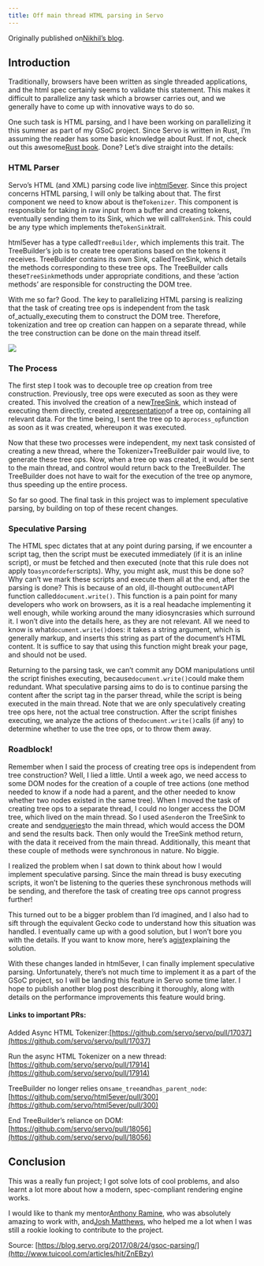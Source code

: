 ```yaml
---
title: Off main thread HTML parsing in Servo
---
```


Originally published on[Nikhil’s blog](https://cynicaldevil.github.io/blog/2017/08/24/async-html-parsing-in-servo.html).

## Introduction

Traditionally, browsers have been written as single threaded applications, and the html spec certainly seems to validate this statement. This makes it difficult to parallelize any task which a browser carries out, and we generally have to come up with innovative ways to do so.

One such task is HTML parsing, and I have been working on parallelizing it this summer as part of my GSoC project. Since Servo is written in Rust, I’m assuming the reader has some basic knowledge about Rust. If not, check out this awesome[Rust book](https://doc.rust-lang.org/book/second-edition/). Done? Let’s dive straight into the details:

### HTML Parser

Servo’s HTML \(and XML\) parsing code live in[html5ever](https://github.com/servo/html5ever). Since this project concerns HTML parsing, I will only be talking about that. The first component we need to know about is the`Tokenizer`. This component is responsible for taking in raw input from a buffer and creating tokens, eventually sending them to its Sink, which we will call`TokenSink`. This could be any type which implements the`TokenSink`trait.

html5ever has a type called`TreeBuilder`, which implements this trait. The TreeBuilder’s job is to create tree operations based on the tokens it receives. TreeBuilder contains its own Sink, calledTreeSink, which details the methods corresponding to these tree ops. The TreeBuilder calls these`TreeSink`methods under appropriate conditions, and these ‘action methods’ are responsible for constructing the DOM tree.

With me so far? Good. The key to parallelizing HTML parsing is realizing that the task of creating tree ops is independent from the task of_actually_executing them to construct the DOM tree. Therefore, tokenization and tree op creation can happen on a separate thread, while the tree construction can be done on the main thread itself.

![](http://img2.tuicool.com/AzuuMby.png!web)

### The Process

The first step I took was to decouple tree op creation from tree construction. Previously, tree ops were executed as soon as they were created. This involved the creation of a new[TreeSink](https://github.com/servo/servo/blob/270d445f27631ee6388f837545a5440f50e0cafb/components/script/dom/servoparser/async_html.rs#L512), which instead of executing them directly, created a[representation](https://blog.servo.org/2017/08/24/gsoc-parsing/hhttps://github.com/servo/servo/blob/270d445f27631ee6388f837545a5440f50e0cafb/components/script/dom/servoparser/async_html.rs#L59-L105)of a tree op, containing all relevant data. For the time being, I sent the tree op to a`process_op`function as soon as it was created, whereupon it was executed.

Now that these two processes were independent, my next task consisted of creating a new thread, where the Tokenizer+TreeBuilder pair would live, to generate these tree ops. Now, when a tree op was created, it would be sent to the main thread, and control would return back to the TreeBuilder. The TreeBuilder does not have to wait for the execution of the tree op anymore, thus speeding up the entire process.

So far so good. The final task in this project was to implement speculative parsing, by building on top of these recent changes.

### Speculative Parsing

The HTML spec dictates that at any point during parsing, if we encounter a script tag, then the script must be executed immediately \(if it is an inline script\), or must be fetched and then executed \(note that this rule does not apply to`async`or`defer`scripts\). Why, you might ask, must this be done so? Why can’t we mark these scripts and execute them all at the end, after the parsing is done? This is because of an old, ill-thought out`Document`API function called`document.write()`. This function is a pain point for many developers who work on browsers, as it is a real headache implementing it well enough, while working around the many idiosyncrasies which surround it. I won’t dive into the details here, as they are not relevant. All we need to know is what`document.write()`does: it takes a string argument, which is generally markup, and inserts this string as part of the document’s HTML content. It is suffice to say that using this function might break your page, and should not be used.

Returning to the parsing task, we can’t commit any DOM manipulations until the script finishes executing, because`document.write()`could make them redundant. What speculative parsing aims to do is to continue parsing the content after the script tag in the parser thread, while the script is being executed in the main thread. Note that we are only speculatively creating tree ops here, not the actual tree construction. After the script finishes executing, we analyze the actions of the`document.write()`calls \(if any\) to determine whether to use the tree ops, or to throw them away.

### Roadblock!

Remember when I said the process of creating tree ops is independent from tree construction? Well, I lied a little. Until a week ago, we need access to some DOM nodes for the creation of a couple of tree actions \(one method needed to know if a node had a parent, and the other needed to know whether two nodes existed in the same tree\). When I moved the task of creating tree ops to a separate thread, I could no longer access the DOM tree, which lived on the main thread. So I used a`Sender`on the TreeSink to create and send[queries](https://github.com/servo/servo/pull/17565/files#diff-10b46cb1e26142d2058e291de25bd4c7R133)to the main thread, which would access the DOM and send the results back. Then only would the TreeSink method return, with the data it received from the main thread. Additionally, this meant that these couple of methods were synchronous in nature. No biggie.

I realized the problem when I sat down to think about how I would implement speculative parsing. Since the main thread is busy executing scripts, it won’t be listening to the queries these synchronous methods will be sending, and therefore the task of creating tree ops cannot progress further!

This turned out to be a bigger problem than I’d imagined, and I also had to sift through the equivalent Gecko code to understand how this situation was handled. I eventually came up with a good solution, but I won’t bore you with the details. If you want to know more, here’s a[gist](https://gist.github.com/cynicaldevil/09fb8a6dd1db58852d2085ac59ca0f9b)explaining the solution.

With these changes landed in html5ever, I can finally implement speculative parsing. Unfortunately, there’s not much time to implement it as a part of the GSoC project, so I will be landing this feature in Servo some time later. I hope to publish another blog post describing it thoroughly, along with details on the performance improvements this feature would bring.

#### Links to important PRs:

Added Async HTML Tokenizer:[https://github.com/servo/servo/pull/17037](https://github.com/servo/servo/pull/17037)

Run the async HTML Tokenizer on a new thread:[https://github.com/servo/servo/pull/17914](https://github.com/servo/servo/pull/17914)

TreeBuilder no longer relies on`same_tree`and`has_parent_node`:[https://github.com/servo/html5ever/pull/300](https://github.com/servo/html5ever/pull/300)

End TreeBuilder’s reliance on DOM:[https://github.com/servo/servo/pull/18056](https://github.com/servo/servo/pull/18056)

## Conclusion

This was a really fun project; I got solve lots of cool problems, and also learnt a lot more about how a modern, spec-compliant rendering engine works.

I would like to thank my mentor[Anthony Ramine](https://twitter.com/nokusu), who was absolutely amazing to work with, and[Josh Matthews](https://twitter.com/lastontheboat), who helped me a lot when I was still a rookie looking to contribute to the project.



Source: [https://blog.servo.org/2017/08/24/gsoc-parsing/](http://www.tuicool.com/articles/hit/ZnEBzy)

